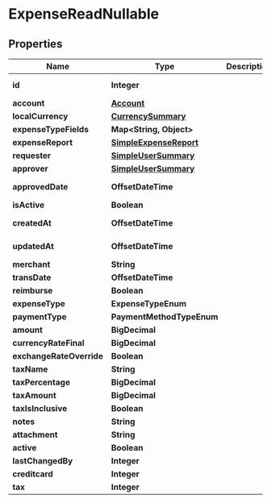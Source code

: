 

# ExpenseReadNullable


## Properties

| Name | Type | Description | Notes |
|------------ | ------------- | ------------- | -------------|
|**id** | **Integer** |  |  [optional] [readonly] |
|**account** | [**Account**](Account.md) |  |  |
|**localCurrency** | [**CurrencySummary**](CurrencySummary.md) |  |  |
|**expenseTypeFields** | **Map&lt;String, Object&gt;** |  |  |
|**expenseReport** | [**SimpleExpenseReport**](SimpleExpenseReport.md) |  |  |
|**requester** | [**SimpleUserSummary**](SimpleUserSummary.md) |  |  [optional] |
|**approver** | [**SimpleUserSummary**](SimpleUserSummary.md) |  |  [optional] |
|**approvedDate** | **OffsetDateTime** |  |  [optional] [readonly] |
|**isActive** | **Boolean** |  |  [optional] |
|**createdAt** | **OffsetDateTime** |  |  [optional] [readonly] |
|**updatedAt** | **OffsetDateTime** |  |  [optional] [readonly] |
|**merchant** | **String** |  |  |
|**transDate** | **OffsetDateTime** |  |  |
|**reimburse** | **Boolean** |  |  [optional] |
|**expenseType** | **ExpenseTypeEnum** |  |  [optional] |
|**paymentType** | **PaymentMethodTypeEnum** |  |  [optional] |
|**amount** | **BigDecimal** |  |  [optional] |
|**currencyRateFinal** | **BigDecimal** |  |  |
|**exchangeRateOverride** | **Boolean** |  |  [optional] |
|**taxName** | **String** |  |  [optional] |
|**taxPercentage** | **BigDecimal** |  |  |
|**taxAmount** | **BigDecimal** |  |  [optional] |
|**taxIsInclusive** | **Boolean** |  |  [optional] |
|**notes** | **String** |  |  [optional] |
|**attachment** | **String** |  |  [optional] |
|**active** | **Boolean** |  |  [optional] |
|**lastChangedBy** | **Integer** |  |  [optional] |
|**creditcard** | **Integer** |  |  [optional] |
|**tax** | **Integer** |  |  [optional] |



